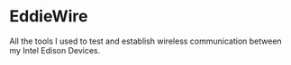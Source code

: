 # EddieWire
All the tools I used to test and establish wireless communication between my Intel Edison Devices.
